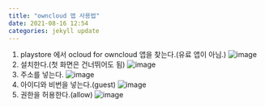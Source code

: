 ```yaml
---
title: "owncloud 앱 사용법"
date: 2021-08-16 12:54
categories: jekyll update
---
```

1. playstore 에서 ocloud for owncloud 앱을 찾는다.(유료 앱이 아님.)
![image](http://zipnumsa.github.io/media/ow01.jpg)
2. 설치한다.(첫 화면은 건너뛰어도 됨)
![image](http://zipnumsa.github.io/media/ow02.jpg)
3. 주소를 넣는다.
![image](http://zipnumsa.github.io/media/ow03.jpg)
4. 아이디와 비번을 넣는다.(guest)
![image](http://zipnumsa.github.io/media/ow04.jpg)
5. 권한을 허용한다.(allow)
![image](http://zipnumsa.github.io/media/ow05.jpg)
